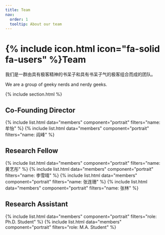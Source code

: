 ```yaml
---
title: Team
nav:
  order: 1
  tooltip: About our team
---
```


# {% include icon.html icon="fa-solid fa-users" %}Team

我们是一群由具有极客精神的书呆子和具有书呆子气的极客组合而成的团队。

We are a group of geeky nerds and nerdy geeks. 

{% include section.html %}

## Co-Founding Director

{% include list.html data="members" component="portrait" filters="name: 牟怡" %}
{% include list.html data="members" component="portrait" filters="name: 阎峰" %}

## Research Fellow
{% include list.html data="members" component="portrait" filters="name: 黄艺彤" %}
{% include list.html data="members" component="portrait" filters="name: 李雪晴" %}
{% include list.html data="members" component="portrait" filters="name: 张连珊" %}
{% include list.html data="members" component="portrait" filters="name: 张林" %}
## Research Assistant

{% include list.html data="members" component="portrait" filters="role: Ph.D. Student" %}
{% include list.html data="members" component="portrait" filters="role: M.A. Student" %}

<!-- ## Previous Member

{% include list.html data="members" component="portrait" filters="role: Previous Member" %} -->
